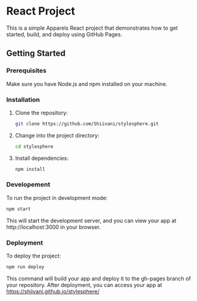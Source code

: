 # React Project

This is a simple Apparels React project that demonstrates how to get started, build, and deploy using GitHub Pages.

## Getting Started

### Prerequisites

Make sure you have Node.js and npm installed on your machine.

### Installation

1. Clone the repository:

   ```bash
   git clone https://github.com/Shiivani/stylesphere.git
   ```

2. Change into the project directory:

   ```bash
   cd stylesphere
   ```

3. Install dependencies:

   ```bash
   npm install
   ```

### Developement

To run the project in development mode:

```bash
npm start
```

This will start the development server, and you can view your app at http://localhost:3000 in your browser.

### Deployment

To deploy the project:

```bash
npm run deploy
```

This command will build your app and deploy it to the gh-pages branch of your repository. After deployment, you can access your app at https://shiivani.github.io/stylesphere/
